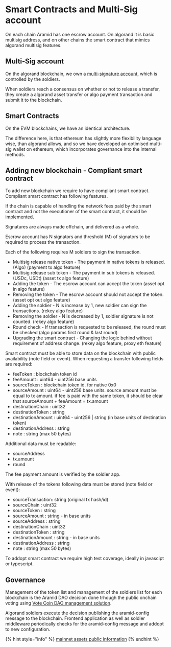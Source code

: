 # Smart Contracts and Multi-Sig account

On each chain Aramid has one escrow account. On algorand it is basic multisig address, and on other chains the smart contract that mimics algorand multisig features.

## Multi-Sig account

On the algorand blockchain, we own a [multi-signature account](https://developer.algorand.org/docs/get-details/transactions/signatures/?from_query=multi%20sig#multisignatures), which is controlled by the soldiers.

When soldiers reach a consensus on whether or not to release a transfer, they create a algorand asset transfer or algo payment transaction and submit it to the blockchain.

## Smart Contracts

On the EVM blockchains, we have an identical architecture. 

The difference here, is that ethereum has slightly more flexibility language wise, than algorand allows, and so we have developed an optimised multi-sig wallet on ethereum, which incorporates governance into the internal methods.

## Adding new blockchain - Compliant smart contract

To add new blockchain we require to have compliant smart contract. Compliant smart contract has following features.

If the chain is capable of handling the network fees paid by the smart contract and not the executioner of the smart contract, it should be implemented. 

Signatures are always made offchain, and delivered as a whole.

Escrow account has N signators and threshold (M) of signators to be required to process the transaction.

Each of the following requires M soldiers to sign the transaction.

- Multisig release native token - The payment in native tokens is released. (Algo) (payment tx algo feature)
- Multisig release sub token - The payment in sub tokens is released. (USDc, USDt)  (asset tx algo feature)
- Adding the token - The escrow account can accept the token  (asset opt in algo feature)
- Removing the token - The escrow account should not accept the token. (asset opt out algo feature)
- Adding the soldier - N is increase by 1, new soldier can sign the transactions. (rekey algo feature)
- Removing the soldier - N is decreased by 1, soldier signature is not counted. (rekey algo feature)
- Round check - If transaction is requested to be released, the round must be checked (algo params first round & last round) 
- Upgrading the smart contract - Changing the logic behind without requirement of address change. (rekey algo feature, proxy eth feature)

Smart contract must be able to store data on the blockchain with public availability (note field or event). When requesting a transfer following fields are required:
- feeToken : blockchain token id
- feeAmount : uint64 - uint256 base units
- sourceToken : blockchain token id. for native 0x0
- sourceAmount : uint64 - uint256 base units. source amount must be equal to tx amount. if fee is paid with the same token, it should be clear that sourceAmount + feeAmount = tx.amount
- destinationChain : uint32
- destinationToken : string
- destinationAmount : uint64 - uint256 | string (in base units of destination token)
- destinationAddress : string
- note : string (max 50 bytes)

Additional data must be readable:
- sourceAddress
- tx.amount
- round

The fee payment amount is verified by the soldier app. 

With release of the tokens following data must be stored (note field or event): 
- sourceTransaction: string (original tx hash/id)
- sourceChain : uint32 
- sourceToken : string
- sourceAmount : string - in base units
- sourceAddress : string
- destinationChain : uint32
- destinationToken : string
- destinationAmount : string - in base units
- destinationAddress : string
- note : string (max 50 bytes)

To addopt smart contract we require high test coverage, ideally in javascipt or typescript.

## Governance

Management of the token list and management of the soldiers list for each blockchain is the Aramid DAO decision done trhough the public onchain voting using [Vote Coin DAO management solution](https://www.vote-coin.com).

Algorand soldiers execute the decision publishing the aramid-config message to the blockchain. Frontend application as well as soldier middleware periodically checks for the aramid-config message and addopt to new configuration.

{% hint style="info" %}
[mainnet assets public information](https://docs.aramid.finance/getting-involved/addresses)
{% endhint %}
